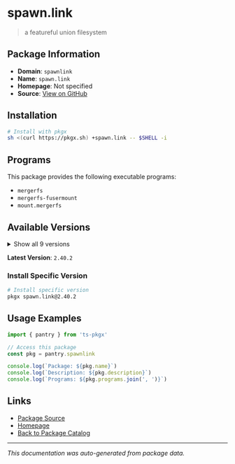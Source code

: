 # spawn.link

> a featureful union filesystem

## Package Information

- **Domain**: `spawnlink`
- **Name**: `spawn.link`
- **Homepage**: Not specified
- **Source**: [View on GitHub](https://github.com/pkgxdev/pantry/tree/main/projects/spawn.link/package.yml)

## Installation

```bash
# Install with pkgx
sh <(curl https://pkgx.sh) +spawn.link -- $SHELL -i
```

## Programs

This package provides the following executable programs:

- `mergerfs`
- `mergerfs-fusermount`
- `mount.mergerfs`

## Available Versions

<details>
<summary>Show all 9 versions</summary>

- `2.40.2`, `2.40.1`, `2.40.0`, `2.39.0`, `2.38.0`
- `2.37.1`, `2.37.0`, `2.36.0`, `2.35.1`

</details>

**Latest Version**: `2.40.2`

### Install Specific Version

```bash
# Install specific version
pkgx spawn.link@2.40.2
```

## Usage Examples

```typescript
import { pantry } from 'ts-pkgx'

// Access this package
const pkg = pantry.spawnlink

console.log(`Package: ${pkg.name}`)
console.log(`Description: ${pkg.description}`)
console.log(`Programs: ${pkg.programs.join(', ')}`)
```

## Links

- [Package Source](https://github.com/pkgxdev/pantry/tree/main/projects/spawn.link/package.yml)
- [Homepage](#)
- [Back to Package Catalog](../package-catalog.md)

---

*This documentation was auto-generated from package data.*
